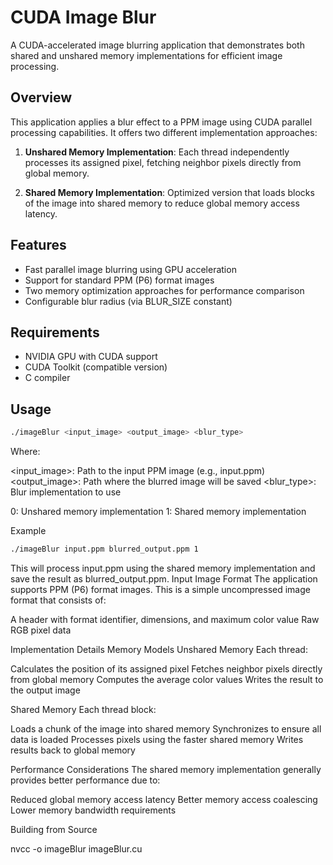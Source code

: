 # CUDA Image Blur

A CUDA-accelerated image blurring application that demonstrates both shared and unshared memory implementations for efficient image processing.

## Overview

This application applies a blur effect to a PPM image using CUDA parallel processing capabilities. It offers two different implementation approaches:

1. **Unshared Memory Implementation**: Each thread independently processes its assigned pixel, fetching neighbor pixels directly from global memory.

2. **Shared Memory Implementation**: Optimized version that loads blocks of the image into shared memory to reduce global memory access latency.

## Features

- Fast parallel image blurring using GPU acceleration
- Support for standard PPM (P6) format images
- Two memory optimization approaches for performance comparison
- Configurable blur radius (via BLUR_SIZE constant)

## Requirements

- NVIDIA GPU with CUDA support
- CUDA Toolkit (compatible version)
- C compiler

## Usage

```bash
./imageBlur <input_image> <output_image> <blur_type>
```

Where:

<input_image>: Path to the input PPM image (e.g., input.ppm)
<output_image>: Path where the blurred image will be saved
<blur_type>: Blur implementation to use

0: Unshared memory implementation
1: Shared memory implementation

Example

```bash
./imageBlur input.ppm blurred_output.ppm 1
```

This will process input.ppm using the shared memory implementation and save the result as blurred_output.ppm.
Input Image Format
The application supports PPM (P6) format images. This is a simple uncompressed image format that consists of:

A header with format identifier, dimensions, and maximum color value
Raw RGB pixel data

Implementation Details
Memory Models
Unshared Memory
Each thread:

Calculates the position of its assigned pixel
Fetches neighbor pixels directly from global memory
Computes the average color values
Writes the result to the output image

Shared Memory
Each thread block:

Loads a chunk of the image into shared memory
Synchronizes to ensure all data is loaded
Processes pixels using the faster shared memory
Writes results back to global memory

Performance Considerations
The shared memory implementation generally provides better performance due to:

Reduced global memory access latency
Better memory access coalescing
Lower memory bandwidth requirements

Building from Source

nvcc -o imageBlur imageBlur.cu
